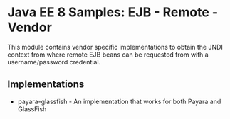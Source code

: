 # Java EE 8 Samples: EJB - Remote - Vendor #

This module contains vendor specific implementations to obtain the JNDI context from where remote EJB beans can be requested
from with a username/password credential.

## Implementations ##

 - payara-glassfish - An implementation that works for both Payara and GlassFish 




